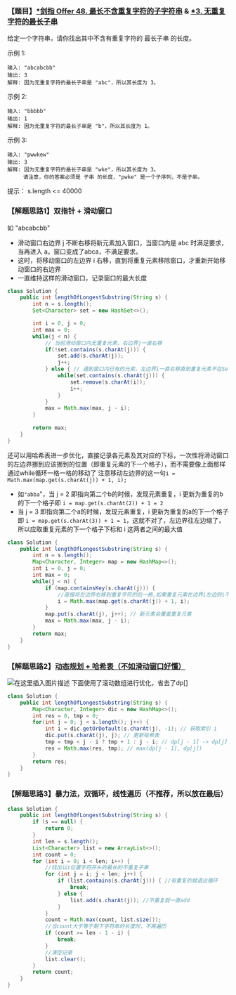 ### 【题目】[*剑指 Offer 48. 最长不含重复字符的子字符串](https://leetcode-cn.com/problems/zui-chang-bu-han-zhong-fu-zi-fu-de-zi-zi-fu-chuan-lcof/) & [*3. 无重复字符的最长子串](https://leetcode-cn.com/problems/longest-substring-without-repeating-characters/)
给定一个字符串，请你找出其中不含有重复字符的 最长子串 的长度。

示例 1:

	输入: "abcabcbb"
	输出: 3 
	解释: 因为无重复字符的最长子串是 "abc"，所以其长度为 3。
示例 2:

	输入: "bbbbb"
	输出: 1
	解释: 因为无重复字符的最长子串是 "b"，所以其长度为 1。
示例 3:

	输入: "pwwkew"
	输出: 3
	解释: 因为无重复字符的最长子串是 "wke"，所以其长度为 3。
	     请注意，你的答案必须是 子串 的长度，"pwke" 是一个子序列，不是子串。

提示：
s.length <= 40000
### 【解题思路1】双指针 + 滑动窗口
如 "abcabcbb"
- 滑动窗口右边界 j 不断右移将新元素加入窗口，当窗口内是 abc 时满足要求，当再进入 a，窗口变成了abca，不满足要求。
- 这时，将移动窗口的左边界 i 右移，直到将重复元素移除窗口，才重新开始移动窗口的右边界
- 一直维持这样的滑动窗口，记录窗口的最大长度
```java
class Solution {
    public int lengthOfLongestSubstring(String s) {
        int n = s.length();
        Set<Character> set = new HashSet<>();

        int i = 0, j = 0;
        int max = 0;
        while(j < n) {
            // 当前滑动窗口内无重复元素，右边界j一直右移
            if(!set.contains(s.charAt(j))) {
                set.add(s.charAt(j));
                j++;
            } else { // 遇到窗口内已有的元素，左边界i一直右移直到重复元素不在Set内
                while(set.contains(s.charAt(j))) {
                    set.remove(s.charAt(i));
                    i++;
                }
            }
            max = Math.max(max, j - i);
        }
        
        return max;
    }
}
```
还可以用哈希表进一步优化，直接记录各元素及其对应的下标，一次性将滑动窗口的左边界挪到应该挪到的位置（即重复元素的下一个格子），而不需要像上面那样通过while循环一格一格的移动了
注意移动左边界的这一句`i = Math.max(map.get(s.charAt(j)) + 1, i);`

- 如`"abba`"，当 j = 2 即指向第二个b的时候，发现元素重复，i 更新为重复的b的下一个格子即 `i = map.get(s.charAt(2)) + 1 = 2`
- 当 j = 3 即指向第二个a的时候，发现元素重复，i 更新为重复的a的下一个格子即 `i = map.get(s.charAt(3)) + 1 = 1`，这就不对了，左边界往左边缩了，所以应取重复元素的下一个格子下标和 i 这两者之间的最大值

```java
class Solution {
    public int lengthOfLongestSubstring(String s) {
        int n = s.length();
        Map<Character, Integer> map = new HashMap<>();
        int i = 0, j = 0;
        int max = 0;
        while(j < n) {
            if (map.containsKey(s.charAt(j))) {
                //直接将左边界右移到重复字符的后一格,如果重复元素在边界i左边则i不变
                i = Math.max(map.get(s.charAt(j)) + 1, i);
            }
            map.put(s.charAt(j), j++); // 新元素会覆盖重复元素
            max = Math.max(max, j - i);
        }
        return max;
    }
}
```
### 【解题思路2】[动态规划 + 哈希表（不如滑动窗口好懂）](https://leetcode-cn.com/problems/zui-chang-bu-han-zhong-fu-zi-fu-de-zi-zi-fu-chuan-lcof/solution/mian-shi-ti-48-zui-chang-bu-han-zhong-fu-zi-fu-d-9/)
![在这里插入图片描述](https://img-blog.csdnimg.cn/20200929135756961.png?x-oss-process=image/watermark,type_ZmFuZ3poZW5naGVpdGk,shadow_10,text_aHR0cHM6Ly9ibG9nLmNzZG4ubmV0L1h1bkNpeQ==,size_16,color_FFFFFF,t_70#pic_center)
下面使用了滚动数组进行优化，省去了dp[]
```java
class Solution {
    public int lengthOfLongestSubstring(String s) {
        Map<Character, Integer> dic = new HashMap<>();
        int res = 0, tmp = 0;
        for(int j = 0; j < s.length(); j++) {
            int i = dic.getOrDefault(s.charAt(j), -1); // 获取索引 i
            dic.put(s.charAt(j), j); // 更新哈希表
            tmp = tmp < j - i ? tmp + 1 : j - i; // dp[j - 1] -> dp[j]
            res = Math.max(res, tmp); // max(dp[j - 1], dp[j])
        }
        return res;
    }
}
```

### 【解题思路3】暴力法，双循环，线性遍历（不推荐，所以放在最后）
```java
class Solution {
    public int lengthOfLongestSubstring(String s) {
        if (s == null) {
            return 0;
        }
        int len = s.length();
        List<Character> list = new ArrayList<>();
        int count = 0;
        for (int i = 0; i < len; i++) {
            //找出以i位置字符开头的最长的不重复子串
            for (int j = i; j < len; j++) {
                if (list.contains(s.charAt(j))) { //有重复的就退出循环
                    break;
                } else {
                    list.add(s.charAt(j)); //不重复就一直add
                }
            }
            count = Math.max(count, list.size());
            //当count大于等于剩下字符串的长度时，不再遍历
            if (count >= len - 1 - i) {
                break;
            }
            //清空记录
            list.clear();
        }
        return count;
    }
}
```